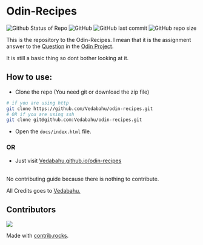 # Odin-Recipes

![Github Status of Repo](https://img.shields.io/badge/Status-Inactive-red?style=flat-square&logo=aiqfome&logoColor=cyan)
![GitHub](https://img.shields.io/github/license/Vedabahu/odin-recipes?color=cyan&label=License&style=flat-square&logo=artifact%20hub&logoColor=cyan)
![GitHub last commit](https://img.shields.io/github/last-commit/vedabahu/odin-recipes?style=flat-square&logo=asana&logoColor=cyan)
![GitHub repo size](https://img.shields.io/github/repo-size/vedabahu/odin-recipes?style=flat-square)

This is the repository to the Odin-Recipes. I mean that it is the assignment answer to the [Question](https://www.theodinproject.com/paths/foundations/courses/foundations/lessons/recipes#assignment) in the [Odin Project](https://www.theodinproject.com/).

It is still a basic thing so dont bother looking at it.

## How to use:

- Clone the repo (You need git or download the zip file)

```bash
# if you are using http
git clone https://github.com/Vedabahu/odin-recipes.git
# OR if you are using ssh
git clone git@github.com:Vedabahu/odin-recipes.git
```

- Open the `docs/index.html` file.

### OR

- Just visit [Vedabahu.github.io/odin-recipes](https://vedabahu.github.io/odin-recipes/)

</br>
No contributing guide because there is nothing to contribute.

All Credits goes to [Vedabahu.](https://github.com/Vedabahu)

## Contributors

<a href="https://github.com/vedabahu/odin-recipes/graphs/contributors">
  <img src="https://contrib.rocks/image?repo=vedabahu/odin-recipes" />
</a>

Made with [contrib.rocks](https://contrib.rocks).
